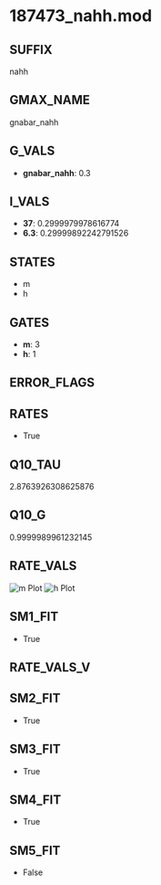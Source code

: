 # 187473_nahh.mod

## SUFFIX

nahh

## GMAX_NAME

gnabar_nahh

## G_VALS

- **gnabar_nahh**: 0.3

## I_VALS

- **37**: 0.2999979978616774
- **6.3**: 0.29999892242791526

## STATES

- m
- h

## GATES

- **m**: 3
- **h**: 1

## ERROR_FLAGS


## RATES

- True

## Q10_TAU

2.8763926308625876

## Q10_G

0.9999989961232145

## RATE_VALS

![m Plot](/Users/pbozelos/Dropbox/icg-Chai-Panos/supermodels/output_markdown_files/Na/187473_nahh.mod/images/m.png)
![h Plot](/Users/pbozelos/Dropbox/icg-Chai-Panos/supermodels/output_markdown_files/Na/187473_nahh.mod/images/h.png)

## SM1_FIT

- True

## RATE_VALS_V

## SM2_FIT

- True

## SM3_FIT

- True

## SM4_FIT

- True

## SM5_FIT

- False

